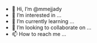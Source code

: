 - 👋 Hi, I’m @mmejjady
- 👀 I’m interested in ...
- 🌱 I’m currently learning ...
- 💞️ I’m looking to collaborate on ...
- 📫 How to reach me ...

<!---
mmejjady/mmejjady is a ✨ special ✨ repository because its `README.md` (this file) appears on your GitHub profile.
You can click the Preview link to take a look at your changes.
--->
